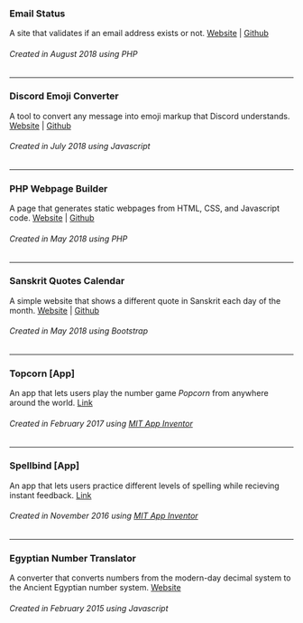 ### Email Status
A site that validates if an email address exists or not.
[Website](https://param.me/email-status) |
[Github](https://github.com/paramt/email-status)


###### Created in August 2018 using PHP
___

### Discord Emoji Converter 
A tool to convert any message into emoji markup that Discord understands.
[Website](https://param.me/discord-emoji) |
[Github](https://github.com/paramt/discord-emoji)


###### Created in July 2018 using Javascript
___

### PHP Webpage Builder
A page that generates static webpages from HTML, CSS, and Javascript code.
[Website](https://code.param.me) |
[Github](https://github.com/paramt/code-editor)

###### Created in May 2018 using PHP
___

### Sanskrit Quotes Calendar
A simple website that shows a different quote in Sanskrit each day of the month.
[Website](https://gq31.gq) |
[Github](https://github.com/paramt/code-editor)

###### Created in May 2018 using Bootstrap
___

### Topcorn [App]
An app that lets users play the number game *Popcorn* from anywhere around the world.
[Link](https://play.google.com/store/apps/details?id=appinventor.ai_700164.Topcorn&hl=en)

###### Created in February 2017 using [MIT App Inventor](http://appinventor.mit.edu/)
___

### Spellbind [App]
An app that lets users practice different levels of spelling while recieving instant feedback.
[Link](https://play.google.com/store/apps/details?id=appinventor.ai_700164.SpellBind_all)

###### Created in November 2016 using [MIT App Inventor](http://appinventor.mit.edu/)
___

### Egyptian Number Translator
A converter that converts numbers from the modern-day decimal system to the Ancient Egyptian number system.
[Website](https://bit.ly/2JpR0jr)

###### Created in February 2015 using Javascript
